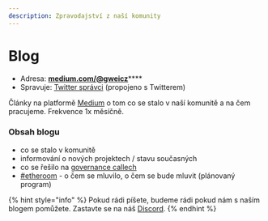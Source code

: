 ```yaml
---
description: Zpravodajství z naší komunity
---
```


# Blog

* Adresa: [**medium.com/@gweicz**](https://medium.com/@gweicz)\*\*\*\*
* Spravuje: [Twitter správci](twitter.md) \(propojeno s Twitterem\)

Články na platformě [Medium](https://medium.com/) o tom co se stalo v naší komunitě a na čem pracujeme. Frekvence 1x měsíčně.

### Obsah blogu

* co se stalo v komunitě
* informování o nových projektech / stavu současných
* co se řešilo na [governance callech](../governance-call/)
* [\#etheroom](../projekty/etheroom/) - o čem se mluvilo, o čem se bude mluvit \(plánovaný program\)

{% hint style="info" %}
Pokud rádi píšete, budeme rádi pokud nám s naším blogem pomůžete. Zastavte se na náš [Discord](discord.md).
{% endhint %}

